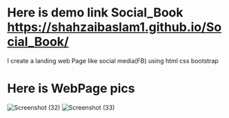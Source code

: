 # Here is demo link Social_Book https://shahzaibaslam1.github.io/Social_Book/
I create a landing web Page like social media(FB) using html css bootstrap
# Here is WebPage pics
![Screenshot (32)](https://user-images.githubusercontent.com/109457604/217335103-c9f8a68e-0b77-4bf6-b228-eb718f0dc696.png)
![Screenshot (33)](https://user-images.githubusercontent.com/109457604/217335131-0be505c3-cf18-4080-bbe8-e0ce00c1f6b3.png)

